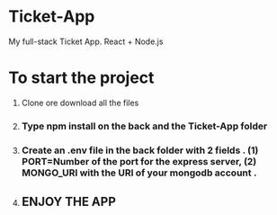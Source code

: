 # Ticket-App
My full-stack Ticket App. React + Node.js 

# To start the project

1) Clone ore download all the files
2) ### Type npm install on the back and the Ticket-App folder
3) ### Create an .env file in the back folder with 2 fields . (1) PORT=Number of the port for the express server, (2) MONGO_URI with the URI of your mongodb account .
4) ## ENJOY THE APP
